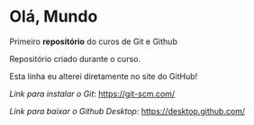 # Olá, Mundo
Primeiro **repositório** do curos de Git e Github

Repositório criado durante o curso.

Esta linha eu alterei diretamente no site do GitHub!

*Link para instalar o Git*: https://git-scm.com/

*Link para baixar o Github Desktop*: https://desktop.github.com/ 
